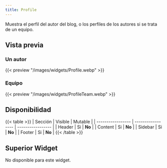 ```yaml
---
title: Profile
---
```


Muestra el perfil del autor del blog, o los perfiles de los autores si se trata de un equipo.

## Vista previa

### Un autor

{{< preview "/images/widgets/Profile.webp" >}}

### Equipo

{{< preview "/images/widgets/ProfileTeam.webp" >}}

## Disponibilidad

{{< table >}}
| Sección           | Visible           | Mutable           |
| ----------------- | ----------------- | ----------------- |
| Header            | Si                | **No**            |
| Content           | Si                | **No**            |
| Sidebar           | Si                | **No**            |
| Footer            | Si                | **No**            |
{{< /table >}}

## Superior Widget

No disponible para este widget.
